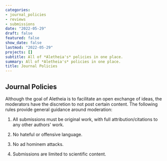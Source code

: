 ```yaml
---
categories:
- journal_policies
- reviews
- submissions
date: "2022-05-29"
draft: false
featured: false
show_date: false
lastmod: "2022-05-29"
projects: []
subtitle: All of *Aletheia's* policies in one place.
summary: All of *Aletheia's* policies in one place.
title: Journal Policies
---
```


## Journal Policies

Although the goal of Aletheia is to facilitate an open exchange of ideas, the moderators have the discretion to not post certain content. The following rules provide general guidance around moderation:

1. All submissions must be original work, with full attribution/citations to any other authors' work.

2. No hateful or offensive language.

3. No ad hominem attacks.

4. Submissions are limited to scientific content.